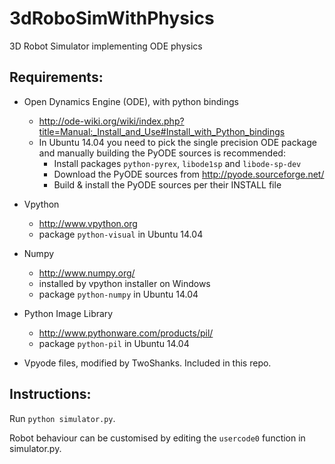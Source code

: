 3dRoboSimWithPhysics
====================

3D Robot Simulator implementing ODE physics

## Requirements:

* Open Dynamics Engine (ODE), with python bindings
    - http://ode-wiki.org/wiki/index.php?title=Manual:_Install_and_Use#Install_with_Python_bindings
    - In Ubuntu 14.04 you need to pick the single precision ODE package
      and manually building the PyODE sources is recommended:
        - Install packages `python-pyrex`, `libode1sp` and `libode-sp-dev`
        - Download the PyODE sources from http://pyode.sourceforge.net/
        - Build & install the PyODE sources per their INSTALL file
* Vpython
    - http://www.vpython.org
    - package `python-visual` in Ubuntu 14.04
* Numpy
    - http://www.numpy.org/
    - installed by vpython installer on Windows
    - package `python-numpy` in Ubuntu 14.04
* Python Image Library
    - http://www.pythonware.com/products/pil/
    - package `python-pil` in Ubuntu 14.04

* Vpyode files, modified by TwoShanks.  Included in this repo.

## Instructions:
Run `python simulator.py`.

Robot behaviour can be customised by editing the `usercode0` function
in simulator.py.
